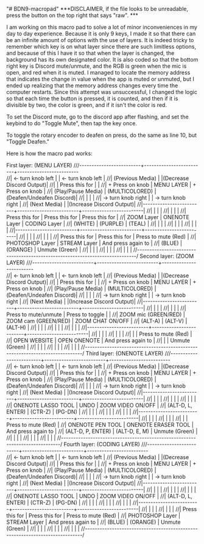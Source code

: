 "# BDN9-macropad" 
***DISCLAIMER, if the file looks to be unreadable, press the button on the top right that says "raw". ***

I am working on this macro pad to solve a lot of minor inconveniences in my day to day experience.
Because it is only 9 keys, I made it so that there can be an infinite amount of options with the use 
of layers. It is indeed tricky to remember which key is on what layer since there are such limitless 
options, and because of this I have it so that when the layer is changed, the background has its own 
designated color. It is also coded so that the bottom right key is Discord mute/unmute, and the RGB 
is green when the mic is open, and red when it is muted. I managed to locate the memory address that
indicates the change in value when the app is muted or unmuted, but I ended up realizing that the memory
address changes every time the computer restarts. Since this attempt was unsuccessful, I changed the
logic so that each time the button is pressed, it is counted, and then if it is divisible by two, the 
color is green, and if it isn't the color is red.

To set the Discord mute, go to the discord app after flashing, and set the keybind to do "Toggle Mute", 
then tap the key once.

To toggle the rotary encoder to deafen on press, do the same as line 10, but "Toggle Deafen."

Here is how the macro pad works:

First layer: (MENU LAYER)
///-------------------------+-------------------------+-------------------------\
//|  <- turn knob left      |                         |   <- turn knob left     |
//|    (Previous Media)     |                         |(Decrease Discord Output)|
//|                         |     Press this for      |                         |
//|    + Press on knob      |       MENU LAYER        |    + Press on knob      |
//|    (Play/Pause Media)   |     (MULTICOLORED)      |(Deafen/Undeafen Discord)|
//|                         |                         |                         |
//|  -> turn knob right     |                         |  -> turn knob right     |
//|      (Next Media)       |                         |(Increase Discord Output)|
//|-------------------------+-------------------------+-------------------------|
//|                         |                         |                         |
//|                         |                         |                         |
//|      Press this for     |     Press this for      |     Press this for      |
//|        ZOOM Layer       |      ONENOTE Layer      |      CODING Layer       |
//|         (WHITE)         |         (PURPLE)        |         (TEAL)          |
//|                         |                         |                         |
//|                         |                         |                         |
//|                         |                         |                         |
//|-------------------------+-------------------------+-------------------------|
//|                         |                         |                         |
//|                         |                         |                         |
//|     Press this for      |      Press this for     |   Press to mute (Red)   |
//|     PHOTOSHOP Layer     |       STREAM Layer      |    And press again to   |
//|          (BLUE)         |         (ORANGE)        |      Unmute (Green)     |
//|                         |                         |                         |
//|                         |                         |                         |
//|                         |                         |                         |
//\-----------------------------------------------------------------------------/
Second layer: (ZOOM LAYER)
///-------------------------+-------------------------+-------------------------\
//|  <- turn knob left      |                         |   <- turn knob left     |
//|    (Previous Media)     |                         |(Decrease Discord Output)|
//|                         |     Press this for      |                         |
//|    + Press on knob      |       MENU LAYER        |    + Press on knob      |
//|    (Play/Pause Media)   |     (MULTICOLORED)      |(Deafen/Undeafen Discord)|
//|                         |                         |                         |
//|  -> turn knob right     |                         |  -> turn knob right     |
//|      (Next Media)       |                         |(Increase Discord Output)|
//|-------------------------+-------------------------+-------------------------|
//|                         |                         |                         |
//|                         |                         |                         |
//|   Press to mute/unmute  |     Press to toggle     |                         |
//|   ZOOM mic (GREEN/RED)  |   ZOOM cam (GREEN/RED)  |     ZOOM CHAT ON/OFF    |
//|         (ALT-A)         |         (ALT-V)         |         (ALT-H)         |
//|                         |                         |                         |
//|                         |                         |                         |
//|                         |                         |                         |
//|-------------------------+-------------------------+-------------------------|
//|                         |                         |                         |
//|                         |                         |                         |
//|                         |                         |   Press to mute (Red)   |
//|       OPEN WEBSITE      |      OPEN ONENOTE       |    And press again to   |
//|                         |                         |      Unmute (Green)     |
//|                         |                         |                         |
//|                         |                         |                         |
//|                         |                         |                         |
//\-----------------------------------------------------------------------------/
Third layer: (ONENOTE LAYER)
///-------------------------+-------------------------+-------------------------\
//|  <- turn knob left      |                         |   <- turn knob left     |
//|    (Previous Media)     |                         |(Decrease Discord Output)|
//|                         |     Press this for      |                         |
//|    + Press on knob      |       MENU LAYER        |    + Press on knob      |
//|    (Play/Pause Media)   |     (MULTICOLORED)      |(Deafen/Undeafen Discord)|
//|                         |                         |                         |
//|  -> turn knob right     |                         |  -> turn knob right     |
//|      (Next Media)       |                         |(Increase Discord Output)|
//|-------------------------+-------------------------+-------------------------|
//|                         |                         |                         |
//|                         |                         |                         |
//|                         |                         |                         |
//|    ONENOTE LASSO TOOL   |          UNDO           |    ZOOM VIDEO ON/OFF    |
//|     (ALT-D, L, ENTER)   |         (CTR-Z)         |         (PG-DN)         |
//|                         |                         |                         |
//|                         |                         |                         |
//|                         |                         |                         |
//|-------------------------+-------------------------+-------------------------|
//|                         |                         |                         |
//|                         |                         |                         |
//|                         |                         |   Press to mute (Red)   |
//|    ONENOTE PEN TOOL     |   ONENOTE ERASER TOOL   |    And press again to   |
//|    (ALT-D, P, ENTER)    |      (ALT-D, E, M)      |      Unmute (Green)     |
//|                         |                         |                         |
//|                         |                         |                         |
//|                         |                         |                         |
//\-----------------------------------------------------------------------------/
Fourth layer: (CODING LAYER)
///-------------------------+-------------------------+-------------------------\
//|  <- turn knob left      |                         |   <- turn knob left     |
//|    (Previous Media)     |                         |(Decrease Discord Output)|
//|                         |     Press this for      |                         |
//|    + Press on knob      |       MENU LAYER        |    + Press on knob      |
//|    (Play/Pause Media)   |     (MULTICOLORED)      |(Deafen/Undeafen Discord)|
//|                         |                         |                         |
//|  -> turn knob right     |                         |  -> turn knob right     |
//|      (Next Media)       |                         |(Increase Discord Output)|
//|-------------------------+-------------------------+-------------------------|
//|                         |                         |                         |
//|                         |                         |                         |
//|                         |                         |                         |
//|    ONENOTE LASSO TOOL   |          UNDO           |    ZOOM VIDEO ON/OFF    |
//|     (ALT-D, L, ENTER)   |         (CTR-Z)         |         (PG-DN)         |
//|                         |                         |                         |
//|                         |                         |                         |
//|                         |                         |                         |
//|-------------------------+-------------------------+-------------------------|
//|                         |                         |                         |
//|                         |                         |                         |
//|     Press this for      |      Press this for     |   Press to mute (Red)   |
//|     PHOTOSHOP Layer     |       STREAM Layer      |    And press again to   |
//|          (BLUE)         |         (ORANGE)        |      Unmute (Green)     |
//|                         |                         |                         |
//|                         |                         |                         |
//|                         |                         |                         |
//\-----------------------------------------------------------------------------/
